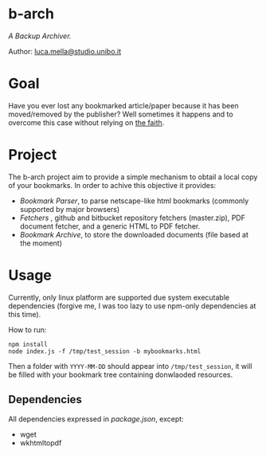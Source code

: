# b-arch

_A Backup Archiver._

Author: luca.mella@studio.unibo.it

# Goal

Have you ever lost any bookmarked article/paper because it has been moved/removed by the publisher? Well sometimes it happens and to overcome this case without relying on [the faith](https://www.archive.org).

# Project

The b-arch project aim to provide a simple mechanism to obtail a local copy of your bookmarks. In order to achive this objective it provides:

* _Bookmark Parser_, to parse netscape-like html bookmarks (commonly supported by major browsers)
* _Fetchers_ , github and bitbucket repository fetchers (master.zip), PDF document fetcher, and a generic HTML to PDF fetcher. 
* _Bookmark Archive_, to store the downloaded documents (file based at the moment)

# Usage

Currently, only linux platform are supported due system executable dependencies (forgive me, I was too lazy to use npm-only dependencies at this time).

How to run:

```
npm install
node index.js -f /tmp/test_session -b mybookmarks.html
```

Then a folder with `YYYY-MM-DD` should appear into `/tmp/test_session`, it will be filled with your bookmark tree containing donwlaoded resources.


## Dependencies

All dependencies expressed in _package.json_, except:

* wget
* wkhtmltopdf  

